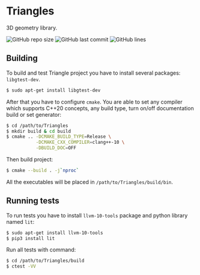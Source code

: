 # Triangles

3D geometry library.

![GitHub repo size](https://img.shields.io/github/repo-size/106-inc/Triangles?style=for-the-badge)
![GitHub last commit](https://img.shields.io/github/last-commit/106-inc/Triangles?color=red&style=for-the-badge)
![GitHub lines](https://img.shields.io/tokei/lines/github/106-inc/Triangles?style=for-the-badge)

## Building

To build and test Triangle project you have to install several packages: `libgtest-dev`.

```bash
$ sudo apt-get install libgtest-dev
```

After that you have to configure `cmake`. You are able to set any compiler which supports C++20 concepts, any build type, turn on/off documentation build or set generator:

```bash
$ cd /path/to/Triangles
$ mkdir build & cd build
$ cmake .. -DCMAKE_BUILD_TYPE=Release \
           -DCMAKE_CXX_COMPILER=clang++-10 \
           -DBUILD_DOC=OFF
```

Then build project:

```bash
$ cmake --build . -j`nproc`
```

All the executables will be placed in `/path/to/Triangles/build/bin`.

## Running tests

To run tests you have to install `llvm-10-tools` package and python library named `lit`:

```bash
$ sudo apt-get install llvm-10-tools
$ pip3 install lit
```

Run all tests with command:

```bash
$ cd /path/to/Triangles/build
$ ctest -VV
```

